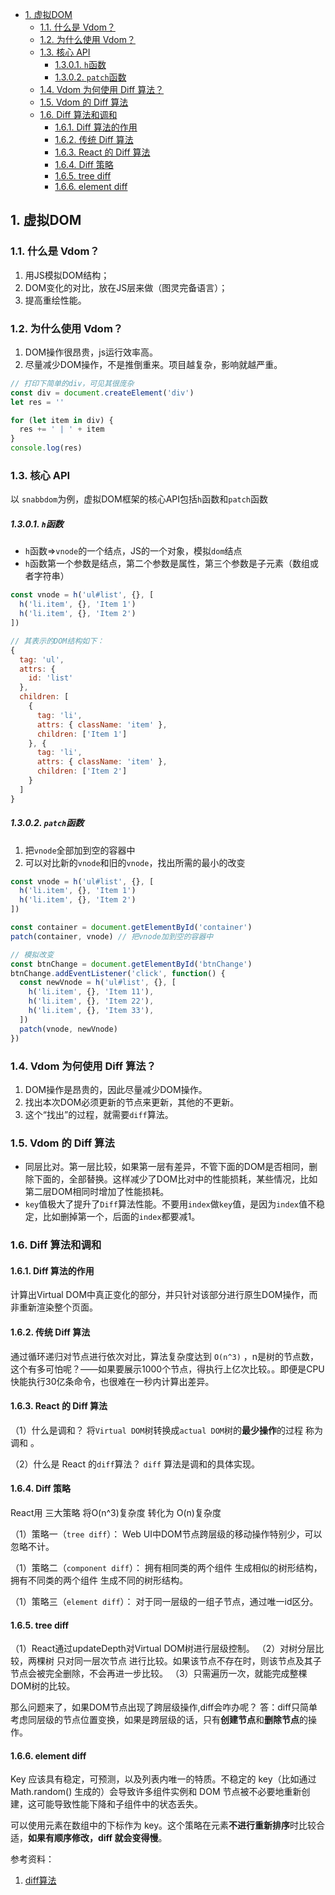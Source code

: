 - [1. 虚拟DOM](#1-虚拟dom)
  - [1.1. 什么是 Vdom？](#11-什么是-vdom)
  - [1.2. 为什么使用 Vdom？](#12-为什么使用-vdom)
  - [1.3. 核心 API](#13-核心-api)
      - [1.3.0.1. `h`函数](#1301-h函数)
      - [1.3.0.2. `patch`函数](#1302-patch函数)
  - [1.4. Vdom 为何使用 Diff 算法？](#14-vdom-为何使用-diff-算法)
  - [1.5. Vdom 的 Diff 算法](#15-vdom-的-diff-算法)
  - [1.6. Diff 算法和调和](#16-diff-算法和调和)
    - [1.6.1. Diff 算法的作用](#161-diff-算法的作用)
    - [1.6.2. 传统 Diff 算法](#162-传统-diff-算法)
    - [1.6.3. React 的 Diff 算法](#163-react-的-diff-算法)
    - [1.6.4. Diff 策略](#164-diff-策略)
    - [1.6.5. tree diff](#165-tree-diff)
    - [1.6.6. element diff](#166-element-diff)


## 1. 虚拟DOM

### 1.1. 什么是 Vdom？
1. 用JS模拟DOM结构；
2. DOM变化的对比，放在JS层来做（图灵完备语言）；
3. 提高重绘性能。

### 1.2. 为什么使用 Vdom？
1. DOM操作很昂贵，js运行效率高。
2. 尽量减少DOM操作，不是推倒重来。项目越复杂，影响就越严重。

```js
// 打印下简单的div，可见其很庞杂
const div = document.createElement('div')
let res = ''

for (let item in div) {
  res += ' | ' + item
}
console.log(res)
```

### 1.3. 核心 API
以 `snabbdom`为例，虚拟DOM框架的核心API包括`h`函数和`patch`函数

##### 1.3.0.1. `h`函数
- `h`函数=>`vnode`的一个结点，JS的一个对象，模拟`dom`结点
- `h`函数第一个参数是结点，第二个参数是属性，第三个参数是子元素（数组或者字符串）
```js
const vnode = h('ul#list', {}, [
  h('li.item', {}, 'Item 1')
  h('li.item', {}, 'Item 2')
])

// 其表示的DOM结构如下：
{
  tag: 'ul',
  attrs: {
    id: 'list'
  },
  children: [
    {
      tag: 'li',
      attrs: { className: 'item' },
      children: ['Item 1']
    }, {
      tag: 'li',
      attrs: { className: 'item' },
      children: ['Item 2']
    }
  ]
}
```

##### 1.3.0.2. `patch`函数
1. 把`vnode`全部加到空的容器中
2. 可以对比新的`vnode`和旧的`vnode`，找出所需的最小的改变

```js
const vnode = h('ul#list', {}, [
  h('li.item', {}, 'Item 1')
  h('li.item', {}, 'Item 2')
])

const container = document.getElementById('container')
patch(container, vnode) // 把vnode加到空的容器中

// 模拟改变
const btnChange = document.getElementById('btnChange')
btnChange.addEventListener('click', function() {
  const newVnode = h('ul#list', {}, [
    h('li.item', {}, 'Item 11'),
    h('li.item', {}, 'Item 22'),
    h('li.item', {}, 'Item 33'),
  ])
  patch(vnode, newVnode)
})
```

### 1.4. Vdom 为何使用 Diff 算法？
1. DOM操作是昂贵的，因此尽量减少DOM操作。
2. 找出本次DOM必须更新的节点来更新，其他的不更新。
3. 这个“找出”的过程，就需要`diff`算法。

### 1.5. Vdom 的 Diff 算法
- 同层比对。第一层比较，如果第一层有差异，不管下面的DOM是否相同，删除下面的，全部替换。这样减少了DOM比对中的性能损耗，某些情况，比如第二层DOM相同时增加了性能损耗。
- `key`值极大了提升了`Diff`算法性能。不要用`index`做`key`值，是因为`index`值不稳定，比如删掉第一个，后面的`index`都要减1。



### 1.6. Diff 算法和调和

#### 1.6.1. Diff 算法的作用

计算出Virtual DOM中真正变化的部分，并只针对该部分进行原生DOM操作，而非重新渲染整个页面。

#### 1.6.2. 传统 Diff 算法

通过循环递归对节点进行依次对比，算法复杂度达到 `O(n^3)` ，n是树的节点数，这个有多可怕呢？——如果要展示1000个节点，得执行上亿次比较。。即便是CPU快能执行30亿条命令，也很难在一秒内计算出差异。

#### 1.6.3. React 的 Diff 算法

（1）什么是调和？
将`Virtual DOM`树转换成`actual DOM`树的**最少操作**的过程 称为 调和 。

（2）什么是 React 的`diff`算法？
`diff` 算法是调和的具体实现。

#### 1.6.4. Diff 策略

React用 三大策略 将O(n^3)复杂度 转化为 O(n)复杂度

（1）策略一（`tree diff`）：
Web UI中DOM节点跨层级的移动操作特别少，可以忽略不计。

（1）策略二（`component diff`）：
拥有相同类的两个组件 生成相似的树形结构，
拥有不同类的两个组件 生成不同的树形结构。

（1）策略三（`element diff`）：
对于同一层级的一组子节点，通过唯一id区分。

#### 1.6.5. tree diff

（1）React通过updateDepth对Virtual DOM树进行层级控制。
（2）对树分层比较，两棵树 只对同一层次节点 进行比较。如果该节点不存在时，则该节点及其子节点会被完全删除，不会再进一步比较。
（3）只需遍历一次，就能完成整棵DOM树的比较。

那么问题来了，如果DOM节点出现了跨层级操作,diff会咋办呢？
答：diff只简单考虑同层级的节点位置变换，如果是跨层级的话，只有**创建节点**和**删除节点**的操作。


#### 1.6.6. element diff

Key 应该具有稳定，可预测，以及列表内唯一的特质。不稳定的 key（比如通过 Math.random() 生成的）会导致许多组件实例和 DOM 节点被不必要地重新创建，这可能导致性能下降和子组件中的状态丢失。

可以使用元素在数组中的下标作为 key。这个策略在元素**不进行重新排序**时比较合适，**如果有顺序修改，diff 就会变得慢**。


参考资料：
1. [diff算法](https://www.jianshu.com/p/3ba0822018cf)

